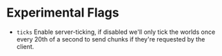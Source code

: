 # Experimental Flags

-   `ticks` Enable server-ticking, if disabled we'll only tick the worlds once every 20th of a second to send chunks if they're requested by the client.
